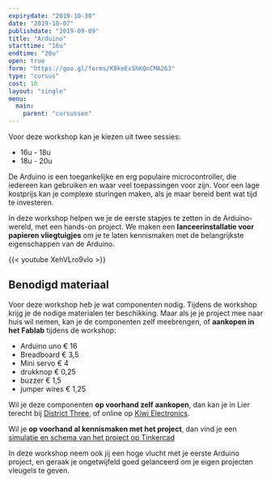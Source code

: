 ```yaml
---
expirydate: "2019-10-30"
date: "2019-10-07"
publishdate: "2019-09-09"
title: "Arduino"
starttime: "16u"
endtime: "20u"
open: true
form: "https://goo.gl/forms/K0keExShKQnCMA263"
type: "cursus"
cost: 10
layout: "single"
menu: 
  main:
    parent: "cursussen"
---
```


Voor deze workshop kan je kiezen uit twee sessies:

* 16u - 18u
* 18u - 20u

De Arduino is een toegankelijke en erg populaire microcontroller, die iedereen kan gebruiken en waar veel toepassingen voor zijn. Voor een lage kostprijs kan je complexe sturingen maken, als je maar bereid bent wat tijd te investeren. 

In deze workshop helpen we je de eerste stapjes te zetten in de Arduino-wereld, met een hands-on project. We maken een **lanceerinstallatie voor papieren vliegtuigjes** om je te laten kennismaken met de belangrijkste eigenschappen van de Arduino.

{{< youtube XehVLro9vlo >}}

## Benodigd materiaal
Voor deze workshop heb je wat componenten nodig. Tijdens de workshop krijg je de nodige materialen ter beschikking. Maar als je je project mee naar huis wil nemen, kan je de componenten zelf meebrengen, of **aankopen in het Fablab** tijdens de workshop:

* Arduino uno	€ 16
* Breadboard	€ 3,5
* Mini servo	€ 4
* drukknop		€ 0,25
* buzzer		€ 1,5
* jumper wires	€ 1,25

Wil je deze componenten **op voorhand zelf aankopen**, dan kan je in Lier terecht bij [District Three](http://districtthree.be/), of online op [Kiwi Electronics](https://www.kiwi-electronics.nl/).

Wil je **op voorhand al kennismaken met het project**, dan vind je een [simulatie en schema van het project op Tinkercad](https://www.tinkercad.com/things/9vmo1VkWJBN)

In deze workshop neem ook jij een hoge vlucht met je eerste Arduino project, en geraak je ongetwijfeld goed gelanceerd om je eigen projecten vleugels te geven.
